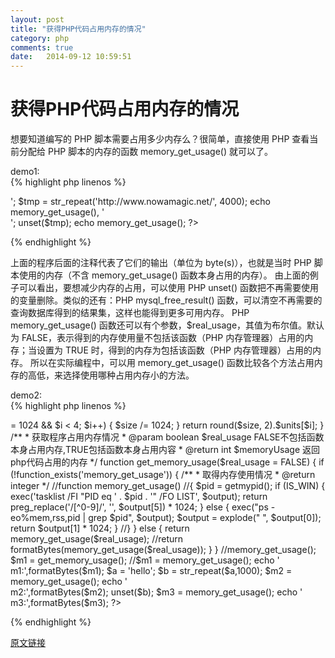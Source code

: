 ```yaml
---
layout: post
title: "获得PHP代码占用内存的情况"
category: php
comments: true
date:   2014-09-12 10:59:51
---
```


# 获得PHP代码占用内存的情况

想要知道编写的 PHP 脚本需要占用多少内存么？很简单，直接使用 PHP 查看当前分配给 PHP 脚本的内存的函数 memory_get_usage() 就可以了。  

demo1:  
{% highlight php linenos %}
<?php
echo memory_get_usage(), '<br />';
$tmp = str_repeat('http://www.nowamagic.net/', 4000);
echo memory_get_usage(), '<br />';
unset($tmp);
echo memory_get_usage();
?>
{% endhighlight %}

上面的程序后面的注释代表了它们的输出（单位为 byte(s)），也就是当时 PHP 脚本使用的内存（不含 memory_get_usage() 函数本身占用的内存）。
由上面的例子可以看出，要想减少内存的占用，可以使用 PHP unset() 函数把不再需要使用的变量删除。类似的还有：PHP mysql_free_result() 函数，可以清空不再需要的查询数据库得到的结果集，这样也能得到更多可用内存。
PHP memory_get_usage() 函数还可以有个参数，$real_usage，其值为布尔值。默认为 FALSE，表示得到的内存使用量不包括该函数（PHP 内存管理器）占用的内存；当设置为 TRUE 时，得到的内存为包括该函数（PHP 内存管理器）占用的内存。
所以在实际编程中，可以用 memory_get_usage() 函数比较各个方法占用内存的高低，来选择使用哪种占用内存小的方法。  

demo2:  
{% highlight php linenos %}
<?php

/**
 * PHP单位转换
 * @param int $size 大小,单位b
 * @return 返回单位大小
 */
function formatBytes($size) { 
	$units = array(' B', ' KB', ' MB', ' GB', ' TB'); 
	for ($i = 0; $size >= 1024 && $i < 4; $i++) {
		$size /= 1024; 
	}
  	return round($size, 2).$units[$i]; 
 }

/**
 * 获取程序占用内存情况
 * @param boolean $real_usage FALSE不包括函数本身占用内存,TRUE包括函数本身占用内容
 * @return int $memoryUsage 返回php代码占用的内存
 */
function get_memory_usage($real_usage = FALSE)
{
	if (!function_exists('memory_get_usage')) 
	{
		/**
		 * 取得内存使用情况
		 * @return integer
		 */
		//function memory_get_usage()
		//{
			$pid = getmypid();
			if (IS_WIN) 
			{
				exec('tasklist /FI "PID eq ' . $pid . '" /FO LIST', $output);
				return preg_replace('/[^0-9]/', '', $output[5]) * 1024;
			} 
			else 
			{
				exec("ps -eo%mem,rss,pid | grep $pid", $output);
				$output = explode(" ", $output[0]);
				return $output[1] * 1024;
			}
		//}
	} else {
		return memory_get_usage($real_usage);
		//return formatBytes(memory_get_usage($real_usage));
	}
}

//memory_get_usage();  
$m1 = get_memory_usage();  
//$m1 = memory_get_usage();  
echo '<br /> m1:',formatBytes($m1);
  
$a = 'hello';  
$b =  str_repeat($a,1000);  
  
$m2 = memory_get_usage();  
echo '<br /> m2:',formatBytes($m2);
  
unset($b);  
  
$m3 = memory_get_usage();  
echo '<br /> m3:',formatBytes($m3);

?>
{% endhighlight %}

[原文链接](http://www.nowamagic.net/php/php_MemoryGetUsage.php)  

